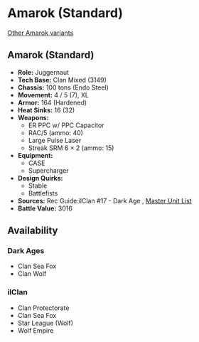 # Amarok (Standard) 

[Other Amarok variants](../amarok.md) 

## Amarok (Standard) 

- **Role:** Juggernaut 
- **Tech Base:** Clan Mixed (3149) 
- **Chassis:** 100 tons (Endo Steel) 
- **Movement:** 4 / 5 (7), XL 
- **Armor:** 164 (Hardened) 
- **Heat Sinks:** 16 (32) 
- **Weapons:** 
  - ER PPC w/ PPC Capacitor 
  - RAC/5 (ammo: 40) 
  - Large Pulse Laser 
  - Streak SRM 6 × 2 (ammo: 15) 
- **Equipment:** 
  - CASE 
  - Supercharger 
- **Design Quirks:** 
  - Stable 
  - Battlefists 
- **Sources:** Rec Guide:ilClan #17 - Dark Age , [Master Unit List](http://masterunitlist.info/Unit/Details/8239) 
- **Battle Value:** 3016 

## Availability 

### Dark Ages 

- Clan Sea Fox 
- Clan Wolf 

### ilClan 

- Clan Protectorate 
- Clan Sea Fox 
- Star League (Wolf) 
- Wolf Empire 

